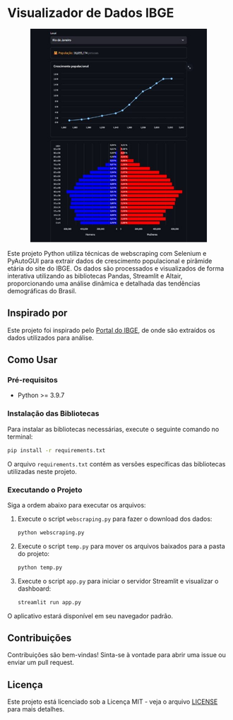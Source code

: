 # Visualizador de Dados IBGE

<div align="center">
  <img src="images/dashboard.jpg" alt="Visualização do Dashboard" width="400">
</div>

Este projeto Python utiliza técnicas de webscraping com Selenium e PyAutoGUI para extrair dados de crescimento populacional e pirâmide etária do site do IBGE. Os dados são processados e visualizados de forma interativa utilizando as bibliotecas Pandas, Streamlit e Altair, proporcionando uma análise dinâmica e detalhada das tendências demográficas do Brasil.

## Inspirado por

Este projeto foi inspirado pelo [Portal do IBGE](https://censo2022.ibge.gov.br/panorama/?utm_source=ibge&utm_medium=home&utm_campaign=portal), de onde são extraídos os dados utilizados para análise.

## Como Usar

### Pré-requisitos

- Python >= 3.9.7

### Instalação das Bibliotecas

Para instalar as bibliotecas necessárias, execute o seguinte comando no terminal:

```bash
pip install -r requirements.txt
```

O arquivo `requirements.txt` contém as versões específicas das bibliotecas utilizadas neste projeto.

### Executando o Projeto

Siga a ordem abaixo para executar os arquivos:

1. Execute o script `webscraping.py` para fazer o download dos dados:
   ```bash
   python webscraping.py
   ```
2. Execute o script `temp.py` para mover os arquivos baixados para a pasta do projeto:
   ```bash
   python temp.py
   ```
3. Execute o script `app.py` para iniciar o servidor Streamlit e visualizar o dashboard:
   ```bash
   streamlit run app.py
   ```

O aplicativo estará disponível em seu navegador padrão.

## Contribuições

Contribuições são bem-vindas! Sinta-se à vontade para abrir uma issue ou enviar um pull request.

## Licença

Este projeto está licenciado sob a Licença MIT - veja o arquivo [LICENSE](LICENSE) para mais detalhes.
